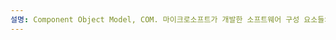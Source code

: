 ```yaml
---
설명: Component Object Model, COM. 마이크로소프트가 개발한 소프트웨어 구성 요소들의 응용 프로그램 이진 인터페이스 표준이다. COM을 이용해 개발된 프로그램들은 프로세스간 통신과 동적 오브젝트 생성이 가능하다.
---
```

